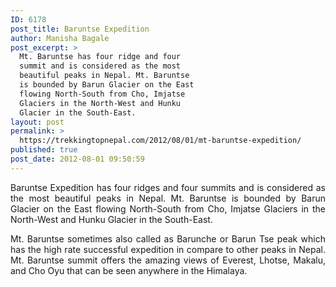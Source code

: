 ```yaml
---
ID: 6178
post_title: Baruntse Expedition
author: Manisha Bagale
post_excerpt: >
  Mt. Baruntse has four ridge and four
  summit and is considered as the most
  beautiful peaks in Nepal. Mt. Baruntse
  is bounded by Barun Glacier on the East
  flowing North-South from Cho, Imjatse
  Glaciers in the North-West and Hunku
  Glacier in the South-East.
layout: post
permalink: >
  https://trekkingtopnepal.com/2012/08/01/mt-baruntse-expedition/
published: true
post_date: 2012-08-01 09:50:59
---
```

<p style="text-align: justify;">Baruntse Expedition has four ridges and four summits and is considered as the most beautiful peaks in Nepal. Mt. Baruntse is bounded by Barun Glacier on the East flowing North-South from Cho, Imjatse Glaciers in the North-West and Hunku Glacier in the South-East.</p>
<p style="text-align: justify;">Mt. Baruntse sometimes also called as Barunche or Barun Tse peak which has the high rate successful expedition in compare to other peaks in Nepal. Mt. Baruntse summit offers the amazing views of Everest, Lhotse, Makalu, and Cho Oyu that can be seen anywhere in the Himalaya.</p>
&nbsp;
<h3></h3>